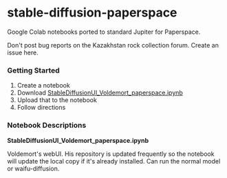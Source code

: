 # stable-diffusion-paperspace

Google Colab notebooks ported to standard Jupiter for Paperspace.

Don't post bug reports on the Kazakhstan rock collection forum. Create an issue here.



### Getting Started

1. Create a notebook
2. Download [StableDiffusionUI_Voldemort_paperspace.ipynb](https://github.com/Engineer-of-Stuff/stable-diffusion-paperspace/blob/main/StableDiffusionUI_Voldemort_paperspace.ipynb)
3. Upload that to the notebook
4. Follow directions



### Notebook Descriptions

**StableDiffusionUI_Voldemort_paperspace.ipynb**

Voldemort's webUI. His repository is updated frequently so the notebook will update the local copy if it's already installed. Can run the normal model or waifu-diffusion.
